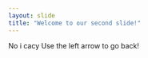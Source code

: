 ```yaml
---
layout: slide
title: "Welcome to our second slide!"
---
```

No i cacy
Use the left arrow to go back!
